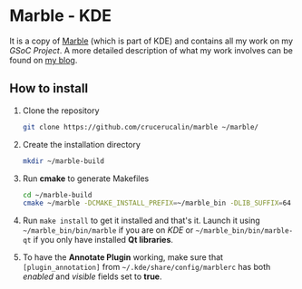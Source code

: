 # Marble - KDE

It is a copy of [Marble](http://marble.kde.org/) (which is part of KDE) and contains all my work on my *GSoC Project*. A more detailed description of what my work involves can be found on [my blog](http://calincruceru.wordpress.com/).

## How to install

1. Clone the repository
    ```bash
    git clone https://github.com/crucerucalin/marble ~/marble/
    ```

2. Create the installation directory
    ```bash
    mkdir ~/marble-build
    ```

3. Run **cmake** to generate Makefiles
    ```bash
    cd ~/marble-build
    cmake ~/marble -DCMAKE_INSTALL_PREFIX=~/marble_bin -DLIB_SUFFIX=64
    ```

4. Run `make install` to get it installed and that's it. Launch it using `~/marble_bin/bin/marble` if you are on *KDE* or `~/marble_bin/bin/marble-qt` if you only have installed **Qt libraries**.

5. To have the **Annotate Plugin** working, make sure that `[plugin_annotation]` from `~/.kde/share/config/marblerc` has both *enabled* and *visible* fields set to **true**.

